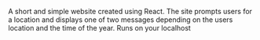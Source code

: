 A short and simple website created using React.
The site prompts users for a location and displays one of two messages depending on the users location and the time of the year.
Runs on your localhost
